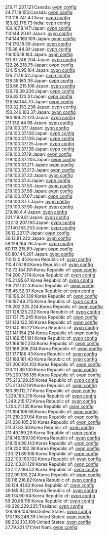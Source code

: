 216.71.207.121:Canada: [ovpn config](vpn/216_71_207_121.ovpn)  
24.77.18.155:Canada: [ovpn config](vpn/24_77_18_155.ovpn)  
113.116.241.4:China: [ovpn config](vpn/113_116_241_4.ovpn)  
183.82.176.73:India: [ovpn config](vpn/183_82_176_73.ovpn)  
106.167.8.147:Japan: [ovpn config](vpn/106_167_8_147.ovpn)  
113.144.20.61:Japan: [ovpn config](vpn/113_144_20_61.ovpn)  
114.144.165.109:Japan: [ovpn config](vpn/114_144_165_109.ovpn)  
114.176.18.59:Japan: [ovpn config](vpn/114_176_18_59.ovpn)  
115.36.44.84:Japan: [ovpn config](vpn/115_36_44_84.ovpn)  
119.105.18.183:Japan: [ovpn config](vpn/119_105_18_183.ovpn)  
121.87.246.204:Japan: [ovpn config](vpn/121_87_246_204.ovpn)  
122.26.218.75:Japan: [ovpn config](vpn/122_26_218_75.ovpn)  
124.154.95.164:Japan: [ovpn config](vpn/124_154_95_164.ovpn)  
126.217.9.52:Japan: [ovpn config](vpn/126_217_9_52.ovpn)  
126.38.163.38:Japan: [ovpn config](vpn/126_38_163_38.ovpn)  
126.66.215.106:Japan: [ovpn config](vpn/126_66_215_106.ovpn)  
126.79.39.206:Japan: [ovpn config](vpn/126_79_39_206.ovpn)  
126.83.122.51:Japan: [ovpn config](vpn/126_83_122_51.ovpn)  
126.94.144.70:Japan: [ovpn config](vpn/126_94_144_70.ovpn)  
133.32.153.236:Japan: [ovpn config](vpn/133_32_153_236.ovpn)  
150.246.103.37:Japan: [ovpn config](vpn/150_246_103_37.ovpn)  
180.199.22.123:Japan: [ovpn config](vpn/180_199_22_123.ovpn)  
211.132.44.98:Japan: [ovpn config](vpn/211_132_44_98.ovpn)  
219.100.37.1:Japan: [ovpn config](vpn/219_100_37_1.ovpn)  
219.100.37.108:Japan: [ovpn config](vpn/219_100_37_108.ovpn)  
219.100.37.109:Japan: [ovpn config](vpn/219_100_37_109.ovpn)  
219.100.37.125:Japan: [ovpn config](vpn/219_100_37_125.ovpn)  
219.100.37.138:Japan: [ovpn config](vpn/219_100_37_138.ovpn)  
219.100.37.19:Japan: [ovpn config](vpn/219_100_37_19.ovpn)  
219.100.37.205:Japan: [ovpn config](vpn/219_100_37_205.ovpn)  
219.100.37.211:Japan: [ovpn config](vpn/219_100_37_211.ovpn)  
219.100.37.213:Japan: [ovpn config](vpn/219_100_37_213.ovpn)  
219.100.37.22:Japan: [ovpn config](vpn/219_100_37_22.ovpn)  
219.100.37.4:Japan: [ovpn config](vpn/219_100_37_4.ovpn)  
219.100.37.50:Japan: [ovpn config](vpn/219_100_37_50.ovpn)  
219.100.37.58:Japan: [ovpn config](vpn/219_100_37_58.ovpn)  
219.100.37.67:Japan: [ovpn config](vpn/219_100_37_67.ovpn)  
219.100.37.7:Japan: [ovpn config](vpn/219_100_37_7.ovpn)  
219.100.37.90:Japan: [ovpn config](vpn/219_100_37_90.ovpn)  
219.98.4.4:Japan: [ovpn config](vpn/219_98_4_4.ovpn)  
221.118.9.81:Japan: [ovpn config](vpn/221_118_9_81.ovpn)  
222.12.207.193:Japan: [ovpn config](vpn/222_12_207_193.ovpn)  
27.140.183.253:Japan: [ovpn config](vpn/27_140_183_253.ovpn)  
36.12.227.17:Japan: [ovpn config](vpn/36_12_227_17.ovpn)  
36.13.81.222:Japan: [ovpn config](vpn/36_13_81_222.ovpn)  
59.129.164.26:Japan: [ovpn config](vpn/59_129_164_26.ovpn)  
60.113.215.89:Japan: [ovpn config](vpn/60_113_215_89.ovpn)  
60.80.144.201:Japan: [ovpn config](vpn/60_80_144_201.ovpn)  
110.12.0.45:Korea Republic of: [ovpn config](vpn/110_12_0_45.ovpn)  
110.47.6.183:Korea Republic of: [ovpn config](vpn/110_47_6_183.ovpn)  
112.72.184.191:Korea Republic of: [ovpn config](vpn/112_72_184_191.ovpn)  
114.200.7.174:Korea Republic of: [ovpn config](vpn/114_200_7_174.ovpn)  
115.21.95.67:Korea Republic of: [ovpn config](vpn/115_21_95_67.ovpn)  
118.217.102.3:Korea Republic of: [ovpn config](vpn/118_217_102_3.ovpn)  
118.45.32.37:Korea Republic of: [ovpn config](vpn/118_45_32_37.ovpn)  
119.196.24.139:Korea Republic of: [ovpn config](vpn/119_196_24_139.ovpn)  
119.197.49.215:Korea Republic of: [ovpn config](vpn/119_197_49_215.ovpn)  
119.202.225.224:Korea Republic of: [ovpn config](vpn/119_202_225_224.ovpn)  
121.128.125.232:Korea Republic of: [ovpn config](vpn/121_128_125_232.ovpn)  
121.131.75.245:Korea Republic of: [ovpn config](vpn/121_131_75_245.ovpn)  
121.133.132.30:Korea Republic of: [ovpn config](vpn/121_133_132_30.ovpn)  
121.140.60.221:Korea Republic of: [ovpn config](vpn/121_140_60_221.ovpn)  
121.141.154.214:Korea Republic of: [ovpn config](vpn/121_141_154_214.ovpn)  
121.169.151.191:Korea Republic of: [ovpn config](vpn/121_169_151_191.ovpn)  
121.169.197.233:Korea Republic of: [ovpn config](vpn/121_169_197_233.ovpn)  
121.169.206.204:Korea Republic of: [ovpn config](vpn/121_169_206_204.ovpn)  
121.177.186.43:Korea Republic of: [ovpn config](vpn/121_177_186_43.ovpn)  
121.189.181.40:Korea Republic of: [ovpn config](vpn/121_189_181_40.ovpn)  
121.200.104.103:Korea Republic of: [ovpn config](vpn/121_200_104_103.ovpn)  
123.111.89.100:Korea Republic of: [ovpn config](vpn/123_111_89_100.ovpn)  
175.200.156.185:Korea Republic of: [ovpn config](vpn/175_200_156_185.ovpn)  
175.213.129.25:Korea Republic of: [ovpn config](vpn/175_213_129_25.ovpn)  
175.213.67.191:Korea Republic of: [ovpn config](vpn/175_213_67_191.ovpn)  
183.99.112.77:Korea Republic of: [ovpn config](vpn/183_99_112_77.ovpn)  
1.229.183.219:Korea Republic of: [ovpn config](vpn/1_229_183_219.ovpn)  
1.249.215.172:Korea Republic of: [ovpn config](vpn/1_249_215_172.ovpn)  
1.254.21.135:Korea Republic of: [ovpn config](vpn/1_254_21_135.ovpn)  
211.194.108.68:Korea Republic of: [ovpn config](vpn/211_194_108_68.ovpn)  
211.210.207.64:Korea Republic of: [ovpn config](vpn/211_210_207_64.ovpn)  
211.230.105.210:Korea Republic of: [ovpn config](vpn/211_230_105_210.ovpn)  
211.37.83.56:Korea Republic of: [ovpn config](vpn/211_37_83_56.ovpn)  
211.49.189.29:Korea Republic of: [ovpn config](vpn/211_49_189_29.ovpn)  
218.146.159.106:Korea Republic of: [ovpn config](vpn/218_146_159_106.ovpn)  
218.154.90.143:Korea Republic of: [ovpn config](vpn/218_154_90_143.ovpn)  
219.250.102.36:Korea Republic of: [ovpn config](vpn/219_250_102_36.ovpn)  
220.121.89.108:Korea Republic of: [ovpn config](vpn/220_121_89_108.ovpn)  
222.103.163.132:Korea Republic of: [ovpn config](vpn/222_103_163_132.ovpn)  
222.103.81.129:Korea Republic of: [ovpn config](vpn/222_103_81_129.ovpn)  
222.112.186.52:Korea Republic of: [ovpn config](vpn/222_112_186_52.ovpn)  
222.99.193.224:Korea Republic of: [ovpn config](vpn/222_99_193_224.ovpn)  
39.118.216.82:Korea Republic of: [ovpn config](vpn/39_118_216_82.ovpn)  
39.124.41.83:Korea Republic of: [ovpn config](vpn/39_124_41_83.ovpn)  
49.165.82.221:Korea Republic of: [ovpn config](vpn/49_165_82_221.ovpn)  
49.174.90.94:Korea Republic of: [ovpn config](vpn/49_174_90_94.ovpn)  
59.20.88.116:Korea Republic of: [ovpn config](vpn/59_20_88_116.ovpn)  
49.228.229.235:Thailand: [ovpn config](vpn/49_228_229_235.ovpn)  
128.199.104.166:United States: [ovpn config](vpn/128_199_104_166.ovpn)  
173.198.248.39:United States: [ovpn config](vpn/173_198_248_39.ovpn)  
98.232.133.109:United States: [ovpn config](vpn/98_232_133_109.ovpn)  
27.79.221.171:Viet Nam: [ovpn config](vpn/27_79_221_171.ovpn)  
